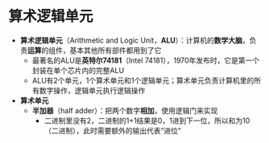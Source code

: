 # 算术逻辑单元
* **算术逻辑单元**（Arithmetic and Logic Unit，**ALU**）：计算机的**数学大脑**，负责**运算**的组件，基本其他所有部件都用到了它
  * 最著名的ALU是**英特尔74181**（Intel 74181），1970年发布时，它是第一个封装在单个芯片内的完整ALU
  * ALU有2个单元，1个算术单元和1个逻辑单元；算术单元负责计算机里的所有数字操作，逻辑单元执行逻辑操作
* **算术单元**
  * **半加器**（half adder）：把两个数字**相加**，使用逻辑门来实现
    * 二进制里没有2，二进制的1+1结果是0，1进到下一位，所以和为10（二进制），此时需要额外的输出代表“进位”
